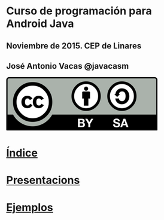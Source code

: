 # Curso de programación para Android Java 

## Noviembre de 2015. CEP de Linares

## José Antonio Vacas @javacasm

![cc](https://raw.githubusercontent.com/javacasm/CodeWeek-programacion/master/images/Licencia_CC.png)

# [Índice](https://github.com/javacasm/AndroidJava2015/blob/master/temario/indice.md)

# [Presentacions](https://github.com/javacasm/AndroidJava2015/tree/master/temario)

# [Ejemplos](https://github.com/javacasm/codigo-curso-android)
